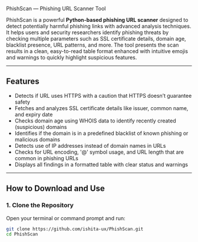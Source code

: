 PhishScan — Phishing URL Scanner Tool

PhishScan is a powerful **Python-based phishing URL scanner** designed to detect potentially harmful phishing links with advanced analysis techniques. It helps users and security researchers identify phishing threats by checking multiple parameters such as SSL certificate details, domain age, blacklist presence, URL patterns, and more. The tool presents the scan results in a clean, easy-to-read table format enhanced with intuitive emojis and warnings to quickly highlight suspicious features.

---

## Features

- Detects if URL uses HTTPS with a caution that HTTPS doesn’t guarantee safety  
- Fetches and analyzes SSL certificate details like issuer, common name, and expiry date  
- Checks domain age using WHOIS data to identify recently created (suspicious) domains  
- Identifies if the domain is in a predefined blacklist of known phishing or malicious domains  
- Detects use of IP addresses instead of domain names in URLs  
- Checks for URL encoding, '@' symbol usage, and URL length that are common in phishing URLs  
- Displays all findings in a formatted table with clear status and warnings  

---

## How to Download and Use

### 1. Clone the Repository

Open your terminal or command prompt and run:

```bash
git clone https://github.com/ishita-ux/PhishScan.git
cd PhishScan
